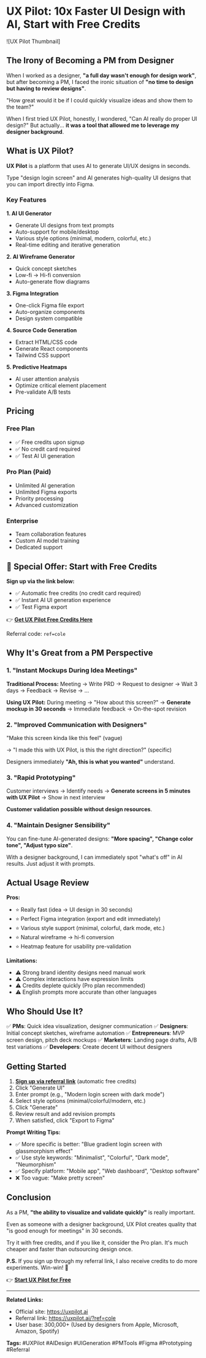 # UX Pilot: 10x Faster UI Design with AI, Start with Free Credits

![UX Pilot Thumbnail]

## The Irony of Becoming a PM from Designer

When I worked as a designer, **"a full day wasn't enough for design work"**, but after becoming a PM, I faced the ironic situation of **"no time to design but having to review designs"**.

"How great would it be if I could quickly visualize ideas and show them to the team?"

When I first tried UX Pilot, honestly, I wondered, "Can AI really do proper UI design?" But actually... **it was a tool that allowed me to leverage my designer background**.

## What is UX Pilot?

**UX Pilot** is a platform that uses AI to generate UI/UX designs in seconds.

Type "design login screen" and AI generates high-quality UI designs that you can import directly into Figma.

### Key Features

**1. AI UI Generator**
- Generate UI designs from text prompts
- Auto-support for mobile/desktop
- Various style options (minimal, modern, colorful, etc.)
- Real-time editing and iterative generation

**2. AI Wireframe Generator**
- Quick concept sketches
- Low-fi → Hi-fi conversion
- Auto-generate flow diagrams

**3. Figma Integration**
- One-click Figma file export
- Auto-organize components
- Design system compatible

**4. Source Code Generation**
- Extract HTML/CSS code
- Generate React components
- Tailwind CSS support

**5. Predictive Heatmaps**
- AI user attention analysis
- Optimize critical element placement
- Pre-validate A/B tests

## Pricing

### Free Plan
- ✅ Free credits upon signup
- ✅ No credit card required
- ✅ Test AI UI generation

### Pro Plan (Paid)
- Unlimited AI generation
- Unlimited Figma exports
- Priority processing
- Advanced customization

### Enterprise
- Team collaboration features
- Custom AI model training
- Dedicated support

## 🎁 Special Offer: Start with Free Credits

**Sign up via the link below:**
- ✅ Automatic free credits (no credit card required)
- ✅ Instant AI UI generation experience
- ✅ Test Figma export

👉 **[Get UX Pilot Free Credits Here](https://uxpilot.ai/?ref=cole)**

Referral code: `ref=cole`

## Why It's Great from a PM Perspective

### 1. "Instant Mockups During Idea Meetings"

**Traditional Process:**
Meeting → Write PRD → Request to designer → Wait 3 days → Feedback → Revise → ...

**Using UX Pilot:**
During meeting → "How about this screen?" → **Generate mockup in 30 seconds** → Immediate feedback → On-the-spot revision

### 2. "Improved Communication with Designers"

"Make this screen kinda like this feel" (vague)

→ "I made this with UX Pilot, is this the right direction?" (specific)

Designers immediately **"Ah, this is what you wanted"** understand.

### 3. "Rapid Prototyping"

Customer interviews → Identify needs → **Generate screens in 5 minutes with UX Pilot** → Show in next interview

**Customer validation possible without design resources**.

### 4. "Maintain Designer Sensibility"

You can fine-tune AI-generated designs: **"More spacing", "Change color tone", "Adjust typo size"**.

With a designer background, I can immediately spot "what's off" in AI results. Just adjust it with prompts.

## Actual Usage Review

**Pros:**
- ⭐ Really fast (idea → UI design in 30 seconds)
- ⭐ Perfect Figma integration (export and edit immediately)
- ⭐ Various style support (minimal, colorful, dark mode, etc.)
- ⭐ Natural wireframe → hi-fi conversion
- ⭐ Heatmap feature for usability pre-validation

**Limitations:**
- ⚠️ Strong brand identity designs need manual work
- ⚠️ Complex interactions have expression limits
- ⚠️ Credits deplete quickly (Pro plan recommended)
- ⚠️ English prompts more accurate than other languages

## Who Should Use It?

✅ **PMs**: Quick idea visualization, designer communication
✅ **Designers**: Initial concept sketches, wireframe automation
✅ **Entrepreneurs**: MVP screen design, pitch deck mockups
✅ **Marketers**: Landing page drafts, A/B test variations
✅ **Developers**: Create decent UI without designers

## Getting Started

1. **[Sign up via referral link](https://uxpilot.ai/?ref=cole)** (automatic free credits)
2. Click "Generate UI"
3. Enter prompt (e.g., "Modern login screen with dark mode")
4. Select style options (minimal/colorful/modern, etc.)
5. Click "Generate"
6. Review result and add revision prompts
7. When satisfied, click "Export to Figma"

**Prompt Writing Tips:**
- ✅ More specific is better: "Blue gradient login screen with glassmorphism effect"
- ✅ Use style keywords: "Minimalist", "Colorful", "Dark mode", "Neumorphism"
- ✅ Specify platform: "Mobile app", "Web dashboard", "Desktop software"
- ❌ Too vague: "Make pretty screen"

## Conclusion

As a PM, **"the ability to visualize and validate quickly"** is really important.

Even as someone with a designer background, UX Pilot creates quality that "is good enough for meetings" in 30 seconds.

Try it with free credits, and if you like it, consider the Pro plan. It's much cheaper and faster than outsourcing design once.

**P.S.** If you sign up through my referral link, I also receive credits to do more experiments. Win-win! 🙌

👉 **[Start UX Pilot for Free](https://uxpilot.ai/?ref=cole)**

---

**Related Links:**
- Official site: https://uxpilot.ai
- Referral link: https://uxpilot.ai/?ref=cole
- User base: 300,000+ (Used by designers from Apple, Microsoft, Amazon, Spotify)

**Tags:** #UXPilot #AIDesign #UIGeneration #PMTools #Figma #Prototyping #Referral
